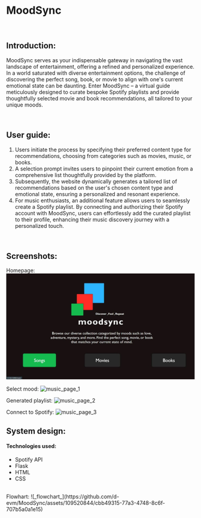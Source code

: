 # MoodSync
<br>

<h2> Introduction: </h2>
<p>
MoodSync serves as your indispensable gateway in navigating the vast landscape of entertainment, offering a refined and personalized experience. In a world saturated with diverse entertainment options, the challenge of discovering the perfect song, book, or movie to align with one's current emotional state can be daunting. Enter MoodSync – a virtual guide meticulously designed to curate bespoke Spotify playlists and provide thoughtfully selected movie and book recommendations, all tailored to your unique moods.
</p>
<br>



<h2> User guide: </h2>

  <ol>
    <li>
Users initiate the process by specifying their preferred content type for recommendations, choosing from categories such as movies, music, or books.
    </li>
    <li>
A selection prompt invites users to pinpoint their current emotion from a comprehensive list thoughtfully provided by the platform.
    <li>
Subsequently, the website dynamically generates a tailored list of recommendations based on the user's chosen content type and emotional state, ensuring a personalized and resonant experience.
    <li>
For music enthusiasts, an additional feature allows users to seamlessly create a Spotify playlist. By connecting and authorizing their Spotify account with MoodSync, users can effortlessly add the curated playlist to their profile, enhancing their music discovery journey with a personalized touch.
    </ol>
<br>


<h2> Screenshots: </h2>

Homepage:
![_homepage_](screenshots/homepage)
<br>

Select mood:
![_music_page_1_](https://github.com/d-evm/MoodSync/assets/109520844/ea3a5610-7211-494d-8477-ba7eca60c76d)
<br>

Generated playlist:
![_music_page_2_](https://github.com/d-evm/MoodSync/assets/109520844/f3be62ca-9cb8-448a-8057-36b162db420c)
<br>

Connect to Spotify:
![_music_page_3_](https://github.com/d-evm/MoodSync/assets/109520844/8685b1ae-9207-4504-9e8e-af1876028438)
<br>

<h2> System design: </h2>

<h4><b>Technologies used: </b></h4>
<ul>
  <li>Spotify API </li>
  <li>Flask</li>
  <li>HTML</li>
  <li>CSS</li>
</ul>

<br>
Flowhart:
![_flowchart_](https://github.com/d-evm/MoodSync/assets/109520844/cbb49315-77a3-4748-8c6f-707b5a0a1e15)

